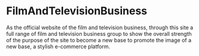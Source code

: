 # FilmAndTelevisionBusiness
As the official website of the film and television business, through this site a full range of film and television business group to show the overall strength of the purpose of the site to become a new base to promote the image of a new base, a stylish e-commerce platform.
